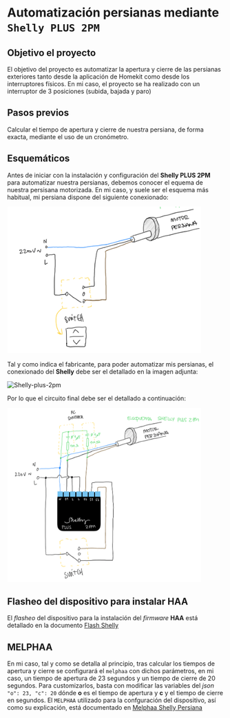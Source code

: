 # Automatización persianas mediante `Shelly PLUS 2PM`

## Objetivo el proyecto

El objetivo del proyecto es automatizar la apertura y cierre de las persianas exteriores tanto desde la aplicación de Homekit como desde los interruptores físicos.
En mi caso, el proyecto se ha realizado con un interruptor de 3 posiciones (subida, bajada y paro)

## Pasos previos

Calcular el tiempo de apertura y cierre de nuestra persiana, de forma exacta, mediante el uso de un cronómetro.

## Esquemáticos

Antes de iniciar con la instalación y configuración del **Shelly PLUS 2PM** para automatizar nuestra persianas, debemos conocer el equema de nuestra persisana motorizada.
En mi caso, y suele ser el esquema más habitual, mi persiana dispone del siguiente conexionado:

<img src="../../images/persiana-original.png" alt="Motorizado persiana" width="450"/>

Tal y como indica el fabricante, para poder automatizar mis persianas, el conexionado del **Shelly** debe ser el detallado en la imagen adjunta:

<img src="https://static-data2.manualslib.com/pdf7/300/29917/2991621-shelly/images/shelly-plus-2pm-schematics-figures-1-9-a6964.png" alt="Shelly-plus-2pm" width="450"/>

Por lo que el circuito final debe ser el detallado a continuación:

<img src="../../images/persiana-shellly.png" alt="Motorizado Persiana Automático" width="450"/>

## Flasheo del dispositivo para instalar HAA

El _flasheo_ del dispositivo para la instalación del _firmware_ **HAA** está detallado en la documento [Flash Shelly](../../docs/flash_shelly.md)

## MELPHAA

En mi caso, tal y como se detalla al principio, tras calcular los tiempos de apertura y cierre se configurará el `melphaa` con dichos parámetros, en mi caso, un tiempo de apertura de 23 segundos y un tiempo de cierre de 20 segundos.
Para customizarlos, basta con modificar las variables del _json_ `"o": 23, "c": 20` dónde **o** es el tiempo de apertura y **c** y el tiempo de cierre en segundos.
El `MELPHAA` utilizado para la confguración del dispositivo, así como su explicación, está documentado en [Melphaa Shelly Persiana](../../melphaa/sheely-plus-2PM-persiana.md)
